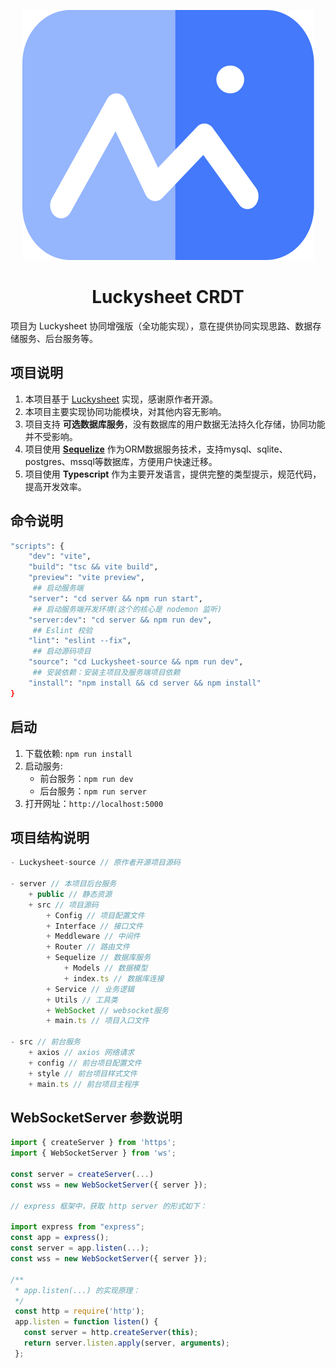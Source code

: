 <p align="center">
<img src='/public/logo.svg' />
</p>
<h1 align="center">Luckysheet CRDT</h1>

项目为 Luckysheet 协同增强版（全功能实现），意在提供协同实现思路、数据存储服务、后台服务等。


## 项目说明
1. 本项目基于 [Luckysheet](https://github.com/mengshukeji/Luckysheet) 实现，感谢原作者开源。
2. 本项目主要实现协同功能模块，对其他内容无影响。
3. 项目支持 **可选数据库服务**，没有数据库的用户数据无法持久化存储，协同功能并不受影响。
4. 项目使用 **[Sequelize](https://www.sequelize.cn/)** 作为ORM数据服务技术，支持mysql、sqlite、postgres、mssql等数据库，方便用户快速迁移。
5. 项目使用 **Typescript** 作为主要开发语言，提供完整的类型提示，规范代码，提高开发效率。


## 命令说明
```bash
"scripts": {
    "dev": "vite",
    "build": "tsc && vite build",
    "preview": "vite preview",
     ## 启动服务端
    "server": "cd server && npm run start",
     ## 启动服务端开发环境(这个的核心是 nodemon 监听)
    "server:dev": "cd server && npm run dev",
     ## Eslint 校验
    "lint": "eslint --fix",
     ## 启动源码项目
    "source": "cd Luckysheet-source && npm run dev",
     ## 安装依赖：安装主项目及服务端项目依赖
    "install": "npm install && cd server && npm install"
}
```


## 启动
1. 下载依赖: `npm run install`
2. 启动服务: 
    - 前台服务：`npm run dev`
    - 后台服务：`npm run server`
3. 打开网址：`http://localhost:5000`


## 项目结构说明

```js
- Luckysheet-source // 原作者开源项目源码

- server // 本项目后台服务
    + public // 静态资源
    + src // 项目源码
        + Config // 项目配置文件
        + Interface // 接口文件
        + Meddleware // 中间件
        + Router // 路由文件
        + Sequelize // 数据库服务
            + Models // 数据模型
            + index.ts // 数据库连接
        + Service // 业务逻辑
        + Utils // 工具类
        + WebSocket // websocket服务
        + main.ts // 项目入口文件

- src // 前台服务
    + axios // axios 网络请求
    + config // 前台项目配置文件
    + style // 前台项目样式文件
    + main.ts // 前台项目主程序
```

## WebSocketServer 参数说明

```ts
import { createServer } from 'https';
import { WebSocketServer } from 'ws';

const server = createServer(...)
const wss = new WebSocketServer({ server });

// express 框架中，获取 http server 的形式如下：

import express from "express";
const app = express();
const server = app.listen(...);
const wss = new WebSocketServer({ server });

/**
 * app.listen(...) 的实现原理：
 */
 const http = require('http');
 app.listen = function listen() {
   const server = http.createServer(this);
   return server.listen.apply(server, arguments);
 };
```
